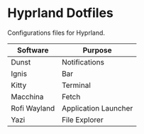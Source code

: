 # Hyprland Dotfiles

Configurations files for Hyprland.

  |Software     | Purpose              | 
  | ----------- | -------------------- | 
  |Dunst        | Notifications        | 
  |Ignis        | Bar                  | 
  |Kitty        | Terminal             | 
  |Macchina     | Fetch                | 
  |Rofi Wayland | Application Launcher | 
  |Yazi         | File Explorer        | 



